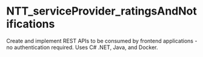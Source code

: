 # NTT_serviceProvider_ratingsAndNotifications
Create and implement REST APIs to be consumed by frontend applications - no authentication required. Uses C# .NET, Java, and Docker.
